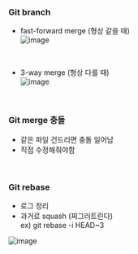 ### Git branch

- fast-forward merge (형상 같을 때)  
  ![image](https://user-images.githubusercontent.com/97791061/177119353-2da32ad9-459a-46a9-be67-a4c2f1daa1ef.png)  
 <br/>  

- 3-way merge (형상 다를 때)  
  ![image](https://user-images.githubusercontent.com/97791061/177119540-210afd3d-9005-4dd2-bfdb-6093bd68d03c.png)


<br/>

### Git merge 충돌 
- 같은 파일 건드리면 충돌 일어남  
- 직접 수정해줘야함  

<br/>

### Git rebase  
- 로그 정리  
- 과거로 squash (찌그러트린다)  
ex) git rebase -i HEAD~3  

![image](https://user-images.githubusercontent.com/97791061/177273181-bf5958d8-6737-49ee-ace3-4c08924ddba8.png)
